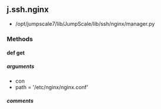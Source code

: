 ## j.ssh.nginx

- /opt/jumpscale7/lib/JumpScale/lib/ssh/nginx/manager.py

### Methods

#### def get 
##### arguments

- con
- path = '/etc/nginx/nginx.conf'

##### comments

```

```

